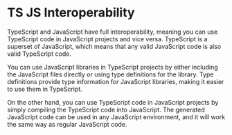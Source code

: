 # TS JS Interoperability

TypeScript and JavaScript have full interoperability, meaning you can use TypeScript code in JavaScript projects and vice versa. TypeScript is a superset of JavaScript, which means that any valid JavaScript code is also valid TypeScript code.

You can use JavaScript libraries in TypeScript projects by either including the JavaScript files directly or using type definitions for the library. Type definitions provide type information for JavaScript libraries, making it easier to use them in TypeScript.

On the other hand, you can use TypeScript code in JavaScript projects by simply compiling the TypeScript code into JavaScript. The generated JavaScript code can be used in any JavaScript environment, and it will work the same way as regular JavaScript code.
